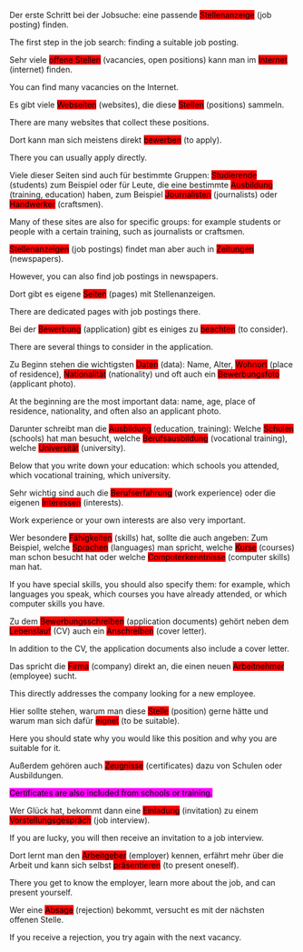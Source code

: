 Der erste Schritt bei der Jobsuche: eine passende <mark style="background-color: red;">Stellenanzeige</mark> (job posting) finden. 

The first step in the job search: finding a suitable job posting.

Sehr viele <mark style="background-color: red;">offene Stellen</mark> (vacancies, open positions) kann man im <mark style="background-color: red;">Internet</mark> (internet) finden.  

You can find many vacancies on the Internet.

Es gibt viele <mark style="background-color: red;">Webseiten</mark> (websites), die diese <mark style="background-color: red;">Stellen</mark> (positions) sammeln.  

There are many websites that collect these positions.

Dort kann man sich meistens direkt <mark style="background-color: red;">bewerben</mark> (to apply).  

There you can usually apply directly.

Viele dieser Seiten sind auch für bestimmte Gruppen: <mark style="background-color: red;">Studierende</mark> (students) zum Beispiel oder für Leute, die eine bestimmte <mark style="background-color: red;">Ausbildung</mark> (training, education) haben, zum Beispiel <mark style="background-color: red;">Journalisten</mark> (journalists) oder <mark style="background-color: red;">Handwerker</mark> (craftsmen).  

Many of these sites are also for specific groups: for example students or people with a certain training, such as journalists or craftsmen.

<mark style="background-color: red;">Stellenanzeigen</mark> (job postings) findet man aber auch in <mark style="background-color: red;">Zeitungen</mark> (newspapers).  

However, you can also find job postings in newspapers.

Dort gibt es eigene <mark style="background-color: red;">Seiten</mark> (pages) mit Stellenanzeigen.  

There are dedicated pages with job postings there.

Bei der <mark style="background-color: red;">Bewerbung</mark> (application) gibt es einiges zu <mark style="background-color: red;">beachten</mark> (to consider).  

There are several things to consider in the application.

Zu Beginn stehen die wichtigsten <mark style="background-color: red;">Daten</mark> (data): Name, Alter, <mark style="background-color: red;">Wohnort</mark> (place of residence), <mark style="background-color: red;">Nationalität</mark> (nationality) und oft auch ein <mark style="background-color: red;">Bewerbungsfoto</mark> (applicant photo).  

At the beginning are the most important data: name, age, place of residence, nationality, and often also an applicant photo.

Darunter schreibt man die <mark style="background-color: red;">Ausbildung</mark> (education, training): Welche <mark style="background-color: red;">Schulen</mark> (schools) hat man besucht, welche <mark style="background-color: red;">Berufsausbildung</mark> (vocational training), welche <mark style="background-color: red;">Universität</mark> (university).  

Below that you write down your education: which schools you attended, which vocational training, which university.

Sehr wichtig sind auch die <mark style="background-color: red;">Berufserfahrung</mark> (work experience) oder die eigenen <mark style="background-color: red;">Interessen</mark> (interests).

Work experience or your own interests are also very important.

Wer besondere <mark style="background-color: red;">Fähigkeiten</mark> (skills) hat, sollte die auch angeben: Zum Beispiel, welche <mark style="background-color: red;">Sprachen</mark> (languages) man spricht, welche <mark style="background-color: red;">Kurse</mark> (courses) man schon besucht hat oder welche <mark style="background-color: red;">Computerkenntnisse</mark> (computer skills) man hat.  

If you have special skills, you should also specify them: for example, which languages you speak, which courses you have already attended, or which computer skills you have.

Zu dem <mark style="background-color: red;">Bewerbungsschreiben</mark> (application documents) gehört neben dem <mark style="background-color: red;">Lebenslauf</mark> (CV) auch ein <mark style="background-color: red;">Anschreiben</mark> (cover letter).  

In addition to the CV, the application documents also include a cover letter.

Das spricht die <mark style="background-color: red;">Firma</mark> (company) direkt an, die einen neuen <mark style="background-color: red;">Arbeitnehmer</mark> (employee) sucht.  

This directly addresses the company looking for a new employee.

Hier sollte stehen, warum man diese <mark style="background-color: red;">Stelle</mark> (position) gerne hätte und warum man sich dafür <mark style="background-color: red;">eignet</mark> (to be suitable).  

Here you should state why you would like this position and why you are suitable for it.

Außerdem gehören auch <mark style="background-color: red;">Zeugnisse</mark> (certificates) dazu von Schulen oder Ausbildungen.  

<mark style="background-color: magenta;">Certificates are also included from schools or training.</mark>

Wer Glück hat, bekommt dann eine <mark style="background-color: red;">Einladung</mark> (invitation) zu einem <mark style="background-color: red;">Vorstellungsgespräch</mark> (job interview).  

If you are lucky, you will then receive an invitation to a job interview.

Dort lernt man den <mark style="background-color: red;">Arbeitgeber</mark> (employer) kennen, erfährt mehr über die Arbeit und kann sich selbst <mark style="background-color: red;">präsentieren</mark> (to present oneself).  

There you get to know the employer, learn more about the job, and can present yourself.

Wer eine <mark style="background-color: red;">Absage</mark> (rejection) bekommt, versucht es mit der nächsten offenen Stelle.  

If you receive a rejection, you try again with the next vacancy.
